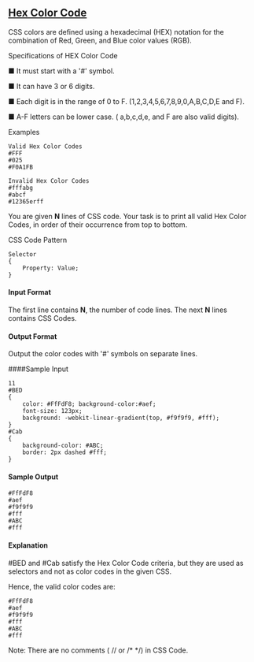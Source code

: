## **[Hex Color Code](https://www.hackerrank.com/challenges/hex-color-code)** 
CSS colors are defined using a hexadecimal (HEX) notation for the combination of Red, Green, and Blue color values (RGB).

Specifications of HEX Color Code

■ It must start with a '#' symbol.

■ It can have 3 or 6 digits.

■ Each digit is in the range of 0 to F. (1,2,3,4,5,6,7,8,9,0,A,B,C,D,E and F).

■ A-F letters can be lower case. ( a,b,c,d,e, and F are also valid digits).

Examples
```
Valid Hex Color Codes
#FFF 
#025 
#F0A1FB 

Invalid Hex Color Codes
#fffabg
#abcf
#12365erff
```

You are given **N** lines of CSS code. Your task is to print all valid Hex Color Codes, in order of their occurrence from top to bottom.

CSS Code Pattern
```
Selector
{
	Property: Value;
}
```

#### Input Format

The first line contains **N**, the number of code lines.
The next **N** lines contains CSS Codes.

#### Output Format

Output the color codes with '#' symbols on separate lines.

####Sample Input
```
11
#BED
{
    color: #FfFdF8; background-color:#aef;
    font-size: 123px;
    background: -webkit-linear-gradient(top, #f9f9f9, #fff);
}
#Cab
{
    background-color: #ABC;
    border: 2px dashed #fff;
}  
``` 

#### Sample Output
```
#FfFdF8
#aef
#f9f9f9
#fff
#ABC
#fff
```

#### Explanation

<p>#BED and #Cab satisfy the Hex Color Code criteria, but they are used as selectors and not as color codes in the given CSS.</p>

Hence, the valid color codes are:
```
#FfFdF8
#aef
#f9f9f9
#fff
#ABC
#fff
```

Note: There are no comments ( // or /* */) in CSS Code.